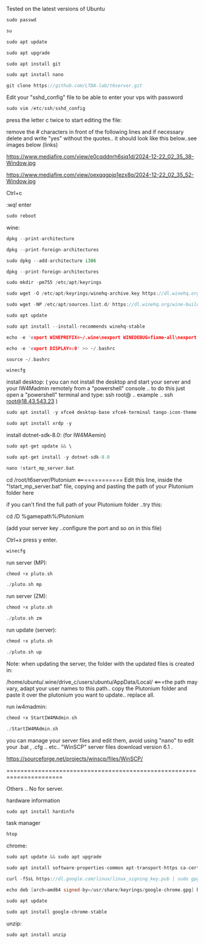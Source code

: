 Tested on the latest versions of Ubuntu

```c++
sudo passwd
```

```c++
su
```




```c++
sudo apt update
```

```c++
sudo apt upgrade
```

```c++
sudo apt install git
```

```c++
sudo apt install nano
```

```c++
git clone https://github.com/LTDA-lab/t6server.git
```


Edit your "sshd_config" file to be able to enter your vps with password

```c++
sudo vim /etc/ssh/sshd_config
```

press the letter c twice to start editing the file:


remove the # characters in front of the following lines and if necessary delete and write "yes" without the quotes.. it should look like this below..see images below (links)

https://www.mediafire.com/view/e0cqddnrh6siq1d/2024-12-22_02_35_38-Window.jpg

https://www.mediafire.com/view/oexqqgpjp1ezx8q/2024-12-22_02_35_52-Window.jpg


Ctrl+c

:wq! enter

```c++
sudo reboot
```



wine:

```c++
dpkg --print-architecture
```
```c++
dpkg --print-foreign-architectures
```
```c++
sudo dpkg --add-architecture i386
```
```c++
dpkg --print-foreign-architectures
```
```c++
sudo mkdir -pm755 /etc/apt/keyrings
```
```c++
sudo wget -O /etc/apt/keyrings/winehq-archive.key https://dl.winehq.org/wine-builds/winehq.key
```
```c++
sudo wget -NP /etc/apt/sources.list.d/ https://dl.winehq.org/wine-builds/debian/dists/bookworm/winehq-bookworm.sources
```
```c++
sudo apt update
```
```c++
sudo apt install --install-recommends winehq-stable
```
```c++
echo -e 'export WINEPREFIX=~/.wine\nexport WINEDEBUG=fixme-all\nexport WINEARCH=win64' >> ~/.bashrc
```
```c++
echo -e 'export DISPLAY=:0' >> ~/.bashrc
```
```c++
source ~/.bashrc
```
```c++
winecfg
```



install desktop:  ( you can not install the desktop and start your server and your IW4Madmin remotely from a "powershell" console .. to do this just open a "powershell" terminal and type: ssh root@<ip of the vps> .. example .. ssh root@18.43.543.23  )

```c++
sudo apt install -y xfce4 desktop-base xfce4-terminal tango-icon-theme
```
```c++
sudo apt install xrdp -y
```



install dotnet-sdk-8.0: (for IW4MAemin)


```c++
sudo apt-get update && \
```
```c++
sudo apt-get install -y dotnet-sdk-8.0
```

```c++
nano !start_mp_server.bat
```


cd /root/t6server/Plutonium     <============= Edit this line, inside the "!start_mp_server.bat" file, copying and pasting the path of your Plutonium folder here 

if you can't find the full path of your Plutonium folder ..try this:

cd /D %gamepath%/Plutonium


(add your server key ..configure the port and so on in this file)

Ctrl+x press y enter.


```c++
winecfg
```

run server (MP):
```c++
chmod +x pluto.sh
```
```c++
./pluto.sh mp
```


run server (ZM):
```c++
chmod +x pluto.sh
```
```c++
./pluto.sh zm
```


run update (server):
```c++
chmod +x pluto.sh
```
```c++
./pluto.sh up
```

Note: when updating the server, the folder with the updated files is created in:

/home/ubuntu/.wine/drive_c/users/ubuntu/AppData/Local/  <===the path may vary, adapt your user names to this path.. copy the Plutonium folder and paste it over the plutonium you want to update.. replace all.



run iw4madmin:
```c++
chmod +x StartIW4MAdmin.sh
```
```c++
./StartIW4MAdmin.sh
```

you can manage your server files and edit them, avoid using "nano" to edit your .bat , .cfg .. etc.. "WinSCP" server files download version 6.1  .

https://sourceforge.net/projects/winscp/files/WinSCP/


======================================================================


Others .. No for server.

hardware information
```c++
sudo apt install hardinfo
```

task manager
```c++
htop
```



chrome:
```c++
sudo apt update && sudo apt upgrade
```
```c++
sudo apt install software-properties-common apt-transport-https ca-certificates curl -y
```
```c++
curl -fSsL https://dl.google.com/linux/linux_signing_key.pub | sudo gpg --dearmor | sudo tee /usr/share/keyrings/google-chrome.gpg >> /dev/null
```
```c++
echo deb [arch=amd64 signed-by=/usr/share/keyrings/google-chrome.gpg] http://dl.google.com/linux/chrome/deb/ stable main | sudo tee /etc/apt/sources.list.d/google-chrome.list
```
```c++
sudo apt update
```
```c++
sudo apt install google-chrome-stable
```



unzip:

```c++
sudo apt install unzip
```
